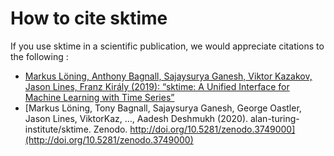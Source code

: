 # How to cite sktime

If you use sktime in a scientific publication, we would appreciate
citations to the following :

* [Markus Löning, Anthony Bagnall, Sajaysurya Ganesh, Viktor Kazakov, Jason Lines, Franz Király (2019): “sktime: A Unified Interface for Machine Learning with Time Series”](http://learningsys.org/neurips19/assets/papers/sktime_ml_systems_neurips2019.pdf)
* [Markus Löning, Tony Bagnall, Sajaysurya Ganesh, George Oastler, Jason Lines, ViktorKaz, …, Aadesh Deshmukh (2020). alan-turing-institute/sktime. Zenodo. http://doi.org/10.5281/zenodo.3749000](http://doi.org/10.5281/zenodo.3749000)
